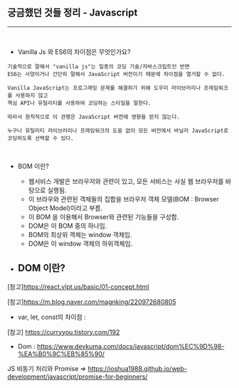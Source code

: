 ## 궁금했던 것들 정리 - Javascript

--------------

<br />

- Vanilla Js 와 ES6의 차이점은 무엇인가요? 

```JS
기술적으로 말해서 "vanilla js"는 일종의 코딩 기술/자바스크립트인 반면 
ES6는 사양이거나 간단히 말해서 JavaScript 버전이기 때문에 차이점을 열거할 수 없다.

Vanilla JavaScript는 프로그래밍 문제를 해결하기 위해 도우미 라이브러리나 프레임워크를 사용하지 않고 
핵심 API나 유틸리티를 사용하여 코딩하는 스타일을 말한다. 

따라서 원칙적으로 이 관행은 JavaScript 버전에 영향을 받지 않는다. 

누구나 유틸리티 라이브러리나 프레임워크의 도움 없이 모든 버전에서 바닐라 JavaScript로 코딩하도록 선택할 수 있다.
```

<br />

- BOM 이란? 
  - 웹서비스 개발은 브라우저와 관련이 있고, 모든 서비스는 사실 웹 브라우저를 바탕으로 실행됨.
  - 이 브라우와 관련된 객체들의 집합을 브라우저 객체 모델(BOM : Browser Object Model)이라고 부름. 
  - 이 BOM 을 이용해서 Browser와 관련된 기능들을 구성함. 
  - DOM은 이 BOM 중의 하나임.
  - BOM의 최상위 객체는 window 객체임. 
  - DOM은 이 window 객체의 하위객체임.

- DOM 이란?
  - 

[참고]https://react.vlpt.us/basic/01-concept.html

[참고]https://m.blog.naver.com/magnking/220972680805


- var, let, const의 차이점 : 

[참고] https://curryyou.tistory.com/192

- Dom : 
https://www.devkuma.com/docs/javascript/dom%EC%9D%98-%EA%B0%9C%EB%85%90/



JS 비동기 처리와 Promise
=> https://joshua1988.github.io/web-development/javascript/promise-for-beginners/